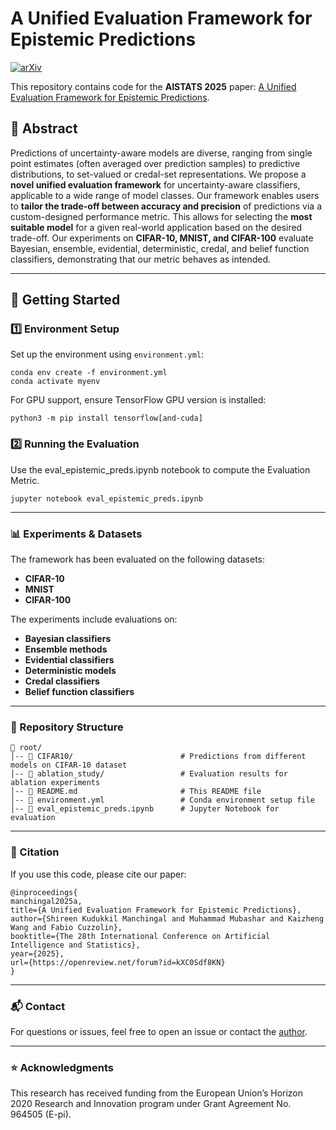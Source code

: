 # A Unified Evaluation Framework for Epistemic Predictions
[![arXiv](https://img.shields.io/badge/arXiv-2307.05772-b31b1b.svg)](https://arxiv.org/abs/2501.16912)

This repository contains code for the **AISTATS 2025** paper: [A Unified Evaluation Framework for Epistemic Predictions](https://arxiv.org/abs/2501.16912).


## 📄 Abstract
Predictions of uncertainty-aware models are diverse, ranging from single point estimates (often averaged over prediction samples) to predictive distributions, to set-valued or credal-set representations. We propose a **novel unified evaluation framework** for uncertainty-aware classifiers, applicable to a wide range of model classes. Our framework enables users to **tailor the trade-off between accuracy and precision** of predictions via a custom-designed performance metric. This allows for selecting the **most suitable model** for a given real-world application based on the desired trade-off. Our experiments on **CIFAR-10, MNIST, and CIFAR-100** evaluate Bayesian, ensemble, evidential, deterministic, credal, and belief function classifiers, demonstrating that our metric behaves as intended.

---

## 🚀 Getting Started

### **1️⃣ Environment Setup**
Set up the environment using `environment.yml`:
```
conda env create -f environment.yml
conda activate myenv
```

For GPU support, ensure TensorFlow GPU version is installed:
```
python3 -m pip install tensorflow[and-cuda]
```

### **2️⃣ Running the Evaluation**
Use the eval_epistemic_preds.ipynb notebook to compute the Evaluation Metric.

```
jupyter notebook eval_epistemic_preds.ipynb
```

---

### **📊 Experiments & Datasets**
The framework has been evaluated on the following datasets:
- **CIFAR-10**
- **MNIST**
- **CIFAR-100**

The experiments include evaluations on:
- **Bayesian classifiers**
- **Ensemble methods**
- **Evidential classifiers**
- **Deterministic models**
- **Credal classifiers**
- **Belief function classifiers**

---

### **📂 Repository Structure**
```
📂 root/
│-- 📁 CIFAR10/                        # Predictions from different models on CIFAR-10 dataset
│-- 📁 ablation_study/                 # Evaluation results for ablation experiments
│-- 📄 README.md                       # This README file
│-- 📜 environment.yml                 # Conda environment setup file
│-- 📄 eval_epistemic_preds.ipynb      # Jupyter Notebook for evaluation
```

---

### **📢 Citation**
If you use this code, please cite our paper:

```
@inproceedings{
manchingal2025a,
title={A Unified Evaluation Framework for Epistemic Predictions},
author={Shireen Kudukkil Manchingal and Muhammad Mubashar and Kaizheng Wang and Fabio Cuzzolin},
booktitle={The 28th International Conference on Artificial Intelligence and Statistics},
year={2025},
url={https://openreview.net/forum?id=kXC0Sdf8KN}
}
```

---

### **📬 Contact**
For questions or issues, feel free to open an issue or contact the [author](shireenmohammed67@gmail.com).

---

### **⭐ Acknowledgments**
This research has received funding from the European Union’s Horizon 2020 Research and Innovation program under Grant Agreement No. 964505 (E-pi).
